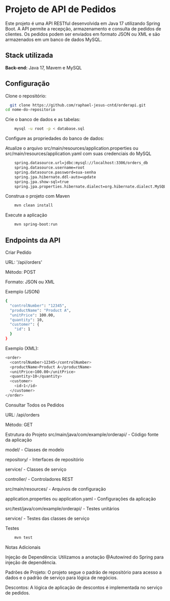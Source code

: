 
# Projeto de API de Pedidos

Este projeto é uma API RESTful desenvolvida em Java 17 utilizando Spring Boot. A API permite a recepção, armazenamento e consulta de pedidos de clientes. Os pedidos podem ser enviados em formato JSON ou XML e são armazenados em um banco de dados MySQL.



## Stack utilizada

**Back-end:** Java 17, Mavem e MySQL


## Configuração

Clone o repositório:

```bash
  git clone https://github.com/raphael-jesus-cntd/orderapi.git
cd nome-do-repositorio
```
Crie o banco de dados e as tabelas:

```bash
    mysql -u root -p < database.sql
```
Configure as propriedades do banco de dados:

Atualize o arquivo src/main/resources/application.properties ou src/main/resources/application.yaml com suas credenciais do MySQL

```bash
    spring.datasource.url=jdbc:mysql://localhost:3306/orders_db
    spring.datasource.username=root
    spring.datasource.password=sua-senha
    spring.jpa.hibernate.ddl-auto=update
    spring.jpa.show-sql=true
    spring.jpa.properties.hibernate.dialect=org.hibernate.dialect.MySQL8Dialect
```

Construa o projeto com Maven

```bash
    mvn clean install
```

Execute a aplicação

```bash
    mvn spring-boot:run
```
## Endpoints da API

Criar Pedido

URL: '/api/orders'

Método: POST

Formato: JSON ou XML

Exemplo (JSON)

```bash
{
  "controlNumber": "12345",
  "productName": "Product A",
  "unitPrice": 100.00,
  "quantity": 10,
  "customer": {
    "id": 1
  }
}

```

Exemplo (XML):


```bash
<order>
  <controlNumber>12345</controlNumber>
  <productName>Product A</productName>
  <unitPrice>100.00</unitPrice>
  <quantity>10</quantity>
  <customer>
    <id>1</id>
  </customer>
</order>

```

Consultar Todos os Pedidos

URL: /api/orders

Método: GET

Estrutura do Projeto
src/main/java/com/example/orderapi/ - Código fonte da aplicação

model/ - Classes de modelo

repository/ - Interfaces de repositório

service/ - Classes de serviço

controller/ - Controladores REST

src/main/resources/ - Arquivos de configuração

application.properties ou application.yaml - 
Configurações da aplicação

src/test/java/com/example/orderapi/ - Testes unitários


service/ - Testes das classes de serviço

Testes
```bash
    mvn test
```

Notas Adicionais

Injeção de Dependência: Utilizamos a anotação @Autowired do Spring para injeção de dependência.

Padrões de Projeto: O projeto segue o padrão de repositório para acesso a dados e o padrão de serviço para lógica de negócios.

Descontos: A lógica de aplicação de descontos é implementada no serviço de pedidos.
